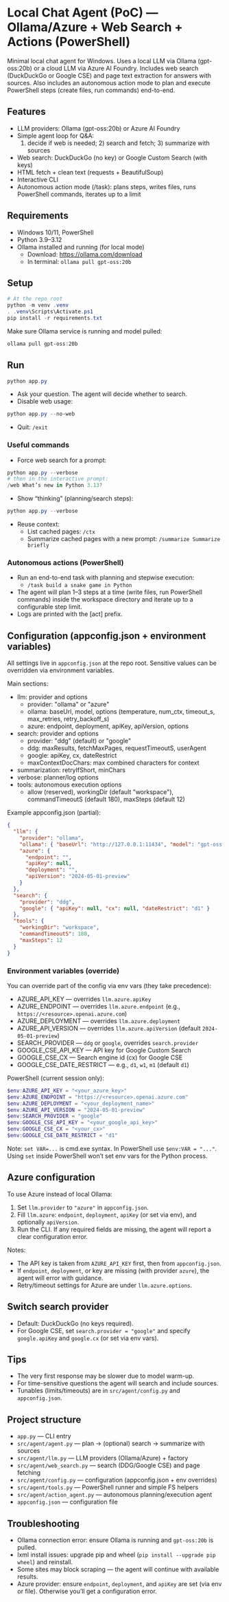 # Local Chat Agent (PoC) — Ollama/Azure + Web Search + Actions (PowerShell)

Minimal local chat agent for Windows. Uses a local LLM via Ollama (gpt-oss:20b) or a cloud LLM via Azure AI Foundry. Includes web search (DuckDuckGo or Google CSE) and page text extraction for answers with sources. Also includes an autonomous action mode to plan and execute PowerShell steps (create files, run commands) end-to-end.

## Features
- LLM providers: Ollama (gpt-oss:20b) or Azure AI Foundry
- Simple agent loop for Q&A:
  1) decide if web is needed; 2) search and fetch; 3) summarize with sources
- Web search: DuckDuckGo (no key) or Google Custom Search (with keys)
- HTML fetch + clean text (requests + BeautifulSoup)
- Interactive CLI
- Autonomous action mode (/task): plans steps, writes files, runs PowerShell commands, iterates up to a limit

## Requirements
- Windows 10/11, PowerShell
- Python 3.9–3.12
- Ollama installed and running (for local mode)
  - Download: https://ollama.com/download
  - In terminal: `ollama pull gpt-oss:20b`

## Setup
```powershell
# At the repo root
python -m venv .venv
. .venv\Scripts\Activate.ps1
pip install -r requirements.txt
```

Make sure Ollama service is running and model pulled:
```powershell
ollama pull gpt-oss:20b
```

## Run
```powershell
python app.py
```
- Ask your question. The agent will decide whether to search.
- Disable web usage:
```powershell
python app.py --no-web
```
- Quit: `/exit`

### Useful commands
- Force web search for a prompt:
```powershell
python app.py --verbose
# then in the interactive prompt:
/web What’s new in Python 3.13?
```
- Show “thinking” (planning/search steps):
```powershell
python app.py --verbose
```
- Reuse context:
  - List cached pages: `/ctx`
  - Summarize cached pages with a new prompt: `/summarize Summarize briefly`

### Autonomous actions (PowerShell)
- Run an end-to-end task with planning and stepwise execution:
  - `/task build a snake game in Python`
- The agent will plan 1–3 steps at a time (write files, run PowerShell commands) inside the workspace directory and iterate up to a configurable step limit.
- Logs are printed with the [act] prefix.

## Configuration (appconfig.json + environment variables)
All settings live in `appconfig.json` at the repo root. Sensitive values can be overridden via environment variables.

Main sections:
- llm: provider and options
  - provider: "ollama" or "azure"
  - ollama: baseUrl, model, options (temperature, num_ctx, timeout_s, max_retries, retry_backoff_s)
  - azure: endpoint, deployment, apiKey, apiVersion, options
- search: provider and options
  - provider: "ddg" (default) or "google"
  - ddg: maxResults, fetchMaxPages, requestTimeoutS, userAgent
  - google: apiKey, cx, dateRestrict
  - maxContextDocChars: max combined characters for context
- summarization: retryIfShort, minChars
- verbose: planner/log options
- tools: autonomous execution options
  - allow (reserved), workingDir (default "workspace"), commandTimeoutS (default 180), maxSteps (default 12)

Example appconfig.json (partial):
```json
{
  "llm": {
    "provider": "ollama",
    "ollama": { "baseUrl": "http://127.0.0.1:11434", "model": "gpt-oss:20b" },
    "azure": {
      "endpoint": "",
      "apiKey": null,
      "deployment": "",
      "apiVersion": "2024-05-01-preview"
    }
  },
  "search": {
    "provider": "ddg",
    "google": { "apiKey": null, "cx": null, "dateRestrict": "d1" }
  },
  "tools": {
    "workingDir": "workspace",
    "commandTimeoutS": 180,
    "maxSteps": 12
  }
}
```

### Environment variables (override)
You can override part of the config via env vars (they take precedence):
- AZURE_API_KEY — overrides `llm.azure.apiKey`
- AZURE_ENDPOINT — overrides `llm.azure.endpoint` (e.g., `https://<resource>.openai.azure.com`)
- AZURE_DEPLOYMENT — overrides `llm.azure.deployment`
- AZURE_API_VERSION — overrides `llm.azure.apiVersion` (default `2024-05-01-preview`)
- SEARCH_PROVIDER — `ddg` or `google`, overrides `search.provider`
- GOOGLE_CSE_API_KEY — API key for Google Custom Search
- GOOGLE_CSE_CX — Search engine id (cx) for Google CSE
- GOOGLE_CSE_DATE_RESTRICT — e.g., `d1`, `w1`, `m1` (default `d1`)

PowerShell (current session only):
```powershell
$env:AZURE_API_KEY = "<your_azure_key>"
$env:AZURE_ENDPOINT = "https://<resource>.openai.azure.com"
$env:AZURE_DEPLOYMENT = "<your_deployment_name>"
$env:AZURE_API_VERSION = "2024-05-01-preview"
$env:SEARCH_PROVIDER = "google"
$env:GOOGLE_CSE_API_KEY = "<your_google_api_key>"
$env:GOOGLE_CSE_CX = "<your_cx>"
$env:GOOGLE_CSE_DATE_RESTRICT = "d1"
```

Note: `set VAR=...` is cmd.exe syntax. In PowerShell use `$env:VAR = "..."`. Using `set` inside PowerShell won’t set env vars for the Python process.

## Azure configuration
To use Azure instead of local Ollama:
1) Set `llm.provider` to `"azure"` in `appconfig.json`.
2) Fill `llm.azure`: `endpoint`, `deployment`, `apiKey` (or set via env), and optionally `apiVersion`.
3) Run the CLI. If any required fields are missing, the agent will report a clear configuration error.

Notes:
- The API key is taken from `AZURE_API_KEY` first, then from `appconfig.json`.
- If `endpoint`, `deployment`, or key are missing (with provider `azure`), the agent will error with guidance.
- Retry/timeout settings for Azure are under `llm.azure.options`.

## Switch search provider
- Default: DuckDuckGo (no keys required).
- For Google CSE, set `search.provider = "google"` and specify `google.apiKey` and `google.cx` (or set via env vars).

## Tips
- The very first response may be slower due to model warm-up.
- For time-sensitive questions the agent will search and include sources.
- Tunables (limits/timeouts) are in `src/agent/config.py` and `appconfig.json`.

## Project structure
- `app.py` — CLI entry
- `src/agent/agent.py` — plan → (optional) search → summarize with sources
- `src/agent/llm.py` — LLM providers (Ollama/Azure) + factory
- `src/agent/web_search.py` — search (DDG/Google CSE) and page fetching
- `src/agent/config.py` — configuration (appconfig.json + env overrides)
- `src/agent/tools.py` — PowerShell runner and simple FS helpers
- `src/agent/action_agent.py` — autonomous planning/execution agent
- `appconfig.json` — configuration file

## Troubleshooting
- Ollama connection error: ensure Ollama is running and `gpt-oss:20b` is pulled.
- lxml install issues: upgrade pip and wheel (`pip install --upgrade pip wheel`) and reinstall.
- Some sites may block scraping — the agent will continue with available results.
- Azure provider: ensure `endpoint`, `deployment`, and `apiKey` are set (via env or file). Otherwise you’ll get a configuration error.
